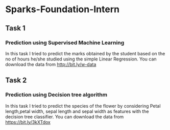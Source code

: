 # Sparks-Foundation-Intern
## Task 1
### Prediction using Supervised Machine Learning
In this task I tried to predict the marks obtained by the student based on the no of hours he/she studied using the simple Linear Regression.
You can download the data from http://bit.ly/w-data
## Task 2
### Prediction using Decision tree algorithm
In this task I tried to predict the species of the flower by considering Petal length,petal width, sepal length and sepal width as features with the decision tree classifier.
You can download the data from https://bit.ly/3kXTdox
